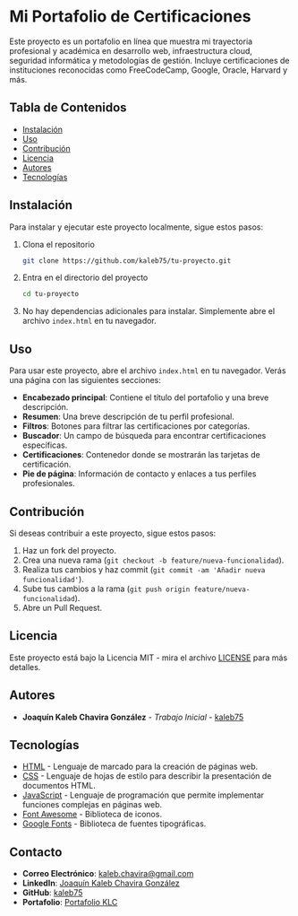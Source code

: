 # Mi Portafolio de Certificaciones

Este proyecto es un portafolio en línea que muestra mi trayectoria profesional y académica en desarrollo web, infraestructura cloud, seguridad informática y metodologías de gestión. Incluye certificaciones de instituciones reconocidas como FreeCodeCamp, Google, Oracle, Harvard y más.

## Tabla de Contenidos

- [Instalación](#instalación)
- [Uso](#uso)
- [Contribución](#contribución)
- [Licencia](#licencia)
- [Autores](#autores)
- [Tecnologías](#tecnologías)

## Instalación

Para instalar y ejecutar este proyecto localmente, sigue estos pasos:

1. Clona el repositorio
    ```bash
    git clone https://github.com/kaleb75/tu-proyecto.git
    ```

2. Entra en el directorio del proyecto
    ```bash
    cd tu-proyecto
    ```

3. No hay dependencias adicionales para instalar. Simplemente abre el archivo `index.html` en tu navegador.

## Uso

Para usar este proyecto, abre el archivo `index.html` en tu navegador. Verás una página con las siguientes secciones:

- **Encabezado principal**: Contiene el título del portafolio y una breve descripción.
- **Resumen**: Una breve descripción de tu perfil profesional.
- **Filtros**: Botones para filtrar las certificaciones por categorías.
- **Buscador**: Un campo de búsqueda para encontrar certificaciones específicas.
- **Certificaciones**: Contenedor donde se mostrarán las tarjetas de certificación.
- **Pie de página**: Información de contacto y enlaces a tus perfiles profesionales.

## Contribución

Si deseas contribuir a este proyecto, sigue estos pasos:

1. Haz un fork del proyecto.
2. Crea una nueva rama (`git checkout -b feature/nueva-funcionalidad`).
3. Realiza tus cambios y haz commit (`git commit -am 'Añadir nueva funcionalidad'`).
4. Sube tus cambios a la rama (`git push origin feature/nueva-funcionalidad`).
5. Abre un Pull Request.

## Licencia

Este proyecto está bajo la Licencia MIT - mira el archivo [LICENSE](LICENSE) para más detalles.

## Autores

- **Joaquín Kaleb Chavira González** - *Trabajo Inicial* - [kaleb75](https://github.com/kaleb75)

## Tecnologías

- [HTML](https://developer.mozilla.org/en-US/docs/Web/HTML) - Lenguaje de marcado para la creación de páginas web.
- [CSS](https://developer.mozilla.org/en-US/docs/Web/CSS) - Lenguaje de hojas de estilo para describir la presentación de documentos HTML.
- [JavaScript](https://developer.mozilla.org/en-US/docs/Web/JavaScript) - Lenguaje de programación que permite implementar funciones complejas en páginas web.
- [Font Awesome](https://fontawesome.com/) - Biblioteca de iconos.
- [Google Fonts](https://fonts.google.com/) - Biblioteca de fuentes tipográficas.

## Contacto

- **Correo Electrónico**: [kaleb.chavira@gmail.com](mailto:kaleb.chavira@gmail.com)
- **LinkedIn**: [Joaquín Kaleb Chavira González](https://www.linkedin.com/in/joaquin-kaleb-chavira-gonzalez-a167a0219/)
- **GitHub**: [kaleb75](https://github.com/kaleb75)
- **Portafolio**: [Portafolio KLC](https://kaleb75.github.io/Portafolio-KLC/)
